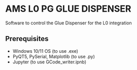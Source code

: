 # AMS L0 PG GLUE DISPENSER

Software to control the Glue Dispenser for the L0 integration 

## Prerequisites

- Windows 10/11 OS (to use .exe)
- PyQT5, PySerial, Matplotlib (to use .py)
- Jupyter (to use GCode_writer.ipnb)

